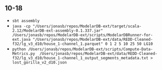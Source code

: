 ## 10-18

- ``sbt assembly``
- ``java -cp "/Users/jonasb/repos/ModelarDB-ext/target/scala-2.12/ModelarDB-ext-assembly-0.1.337.jar" /Users/jonasb/repos/ModelarDB-ext/scripts/ModelarDBRunner-for-ext.java "/Users/jonasb/repos/ModelarDB-ext/data/REDD-Cleaned-f32/lg_v3_d10/house_1-channel_1.parquet" 0 1 2 5 10 25 50 LG10``
- ``python /Users/jonasb/repos/ModelarDB-ext/scripts/Compute-Data-Metrics.py  /Users/jonasb/repos/ModelarDB-ext/data/REDD-Cleaned-f32/lg_v3_d10/house_1-channel_1_output_segments_metadata.txt > lost_gorilla_v2_d10.json``